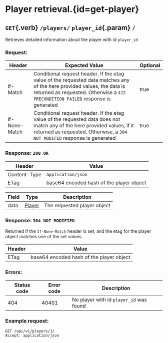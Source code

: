 <div class='panel fade js-scroll-anim' data-anim='fade'>

# Player retrieval.{id=get-player}

## `GET`{.verb} `/players/` `player_id`{.param} `/`

Retrieves detailed information about the player with id `player_id`

### Request:

| Header        | Expected Value                                                                                                                                                                                              | Optional |
| ------------- | ----------------------------------------------------------------------------------------------------------------------------------------------------------------------------------------------------------- | -------- |
| If-Match      | Conditional request header. If the etag value of the requested data matches any of the here provided values, the data is returned as requested. Otherwise a `412 PRECONDITION FAILED` response is generated | true     |
| If-None-Match | Conditional request header. If the etag value of the requested data does not match any of the here provided values, if it returned as requested. Otherwise, a `304 NOT MODIFED` response is generated       | true     |

### Response: `200 OK`

| Header       | Value                                    |
| ------------ | ---------------------------------------- |
| Content-Type | `application/json`                       |
| ETag         | base64 encoded hash of the player object |

| Field | Type                                     | Description                 |
| ----- | ---------------------------------------- | --------------------------- |
| data  | [Player](/documentation/objects/#player) | The requested player object |

### Response: `304 NOT MODIFIED`

Returned if the `If-None-Match` header is set, and the etag for the player object matches one of the set values.

| Header | Value                                    |
| ------ | ---------------------------------------- |
| ETag   | base64 encoded hash of the player object |

### Errors:

| Status code | Error code | Description                             |
| ----------- | ---------- | --------------------------------------- |
| 404         | 40401      | No player with id `player_id` was found |

### Example request:

```http
GET /api/v1/players/1/
Accept: application/json
```

</div>
